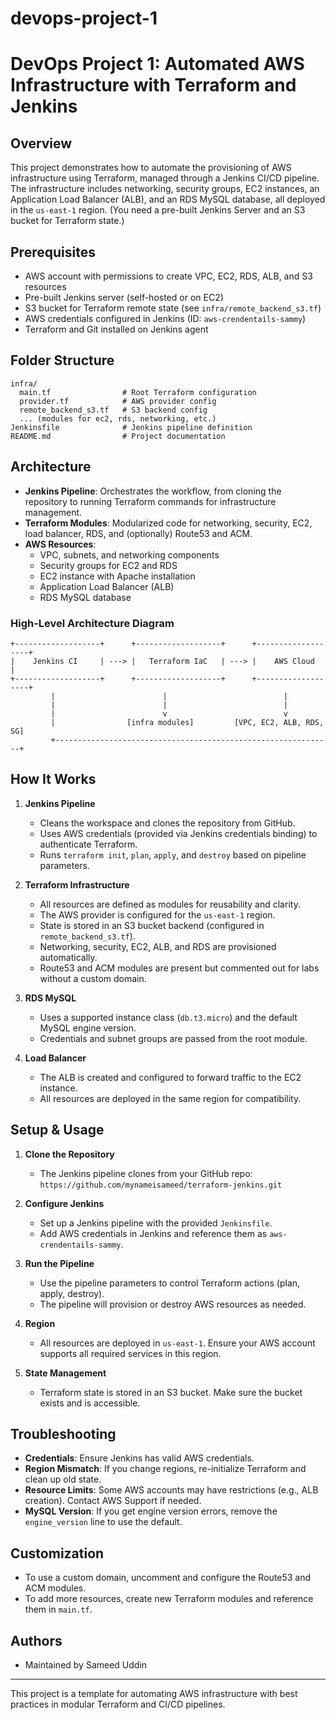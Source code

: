 # devops-project-1

# DevOps Project 1: Automated AWS Infrastructure with Terraform and Jenkins

## Overview
This project demonstrates how to automate the provisioning of AWS infrastructure using Terraform, managed through a Jenkins CI/CD pipeline. The infrastructure includes networking, security groups, EC2 instances, an Application Load Balancer (ALB), and an RDS MySQL database, all deployed in the `us-east-1` region. (You need a pre-built Jenkins Server and an S3 bucket for Terraform state.)

## Prerequisites
- AWS account with permissions to create VPC, EC2, RDS, ALB, and S3 resources
- Pre-built Jenkins server (self-hosted or on EC2)
- S3 bucket for Terraform remote state (see `infra/remote_backend_s3.tf`)
- AWS credentials configured in Jenkins (ID: `aws-crendentails-sammy`)
- Terraform and Git installed on Jenkins agent

## Folder Structure
```
infra/
  main.tf                # Root Terraform configuration
  provider.tf            # AWS provider config
  remote_backend_s3.tf   # S3 backend config
  ... (modules for ec2, rds, networking, etc.)
Jenkinsfile              # Jenkins pipeline definition
README.md                # Project documentation
```

## Architecture
- **Jenkins Pipeline**: Orchestrates the workflow, from cloning the repository to running Terraform commands for infrastructure management.
- **Terraform Modules**: Modularized code for networking, security, EC2, load balancer, RDS, and (optionally) Route53 and ACM.
- **AWS Resources**:
  - VPC, subnets, and networking components
  - Security groups for EC2 and RDS
  - EC2 instance with Apache installation
  - Application Load Balancer (ALB)
  - RDS MySQL database

### High-Level Architecture Diagram
```
+-------------------+      +-------------------+      +-------------------+
|    Jenkins CI     | ---> |   Terraform IaC   | ---> |    AWS Cloud      |
+-------------------+      +-------------------+      +-------------------+
         |                        |                          |
         |                        |                          |
         |                        v                          v
         |                [infra modules]         [VPC, EC2, ALB, RDS, SG]
         +--------------------------------------------------------------+
```

## How It Works
1. **Jenkins Pipeline**
   - Cleans the workspace and clones the repository from GitHub.
   - Uses AWS credentials (provided via Jenkins credentials binding) to authenticate Terraform.
   - Runs `terraform init`, `plan`, `apply`, and `destroy` based on pipeline parameters.

2. **Terraform Infrastructure**
   - All resources are defined as modules for reusability and clarity.
   - The AWS provider is configured for the `us-east-1` region.
   - State is stored in an S3 bucket backend (configured in `remote_backend_s3.tf`).
   - Networking, security, EC2, ALB, and RDS are provisioned automatically.
   - Route53 and ACM modules are present but commented out for labs without a custom domain.

3. **RDS MySQL**
   - Uses a supported instance class (`db.t3.micro`) and the default MySQL engine version.
   - Credentials and subnet groups are passed from the root module.

4. **Load Balancer**
   - The ALB is created and configured to forward traffic to the EC2 instance.
   - All resources are deployed in the same region for compatibility.

## Setup & Usage
1. **Clone the Repository**
   - The Jenkins pipeline clones from your GitHub repo: `https://github.com/mynameisameed/terraform-jenkins.git`

2. **Configure Jenkins**
   - Set up a Jenkins pipeline with the provided `Jenkinsfile`.
   - Add AWS credentials in Jenkins and reference them as `aws-crendentails-sammy`.

3. **Run the Pipeline**
   - Use the pipeline parameters to control Terraform actions (plan, apply, destroy).
   - The pipeline will provision or destroy AWS resources as needed.

4. **Region**
   - All resources are deployed in `us-east-1`. Ensure your AWS account supports all required services in this region.

5. **State Management**
   - Terraform state is stored in an S3 bucket. Make sure the bucket exists and is accessible.

## Troubleshooting
- **Credentials**: Ensure Jenkins has valid AWS credentials.
- **Region Mismatch**: If you change regions, re-initialize Terraform and clean up old state.
- **Resource Limits**: Some AWS accounts may have restrictions (e.g., ALB creation). Contact AWS Support if needed.
- **MySQL Version**: If you get engine version errors, remove the `engine_version` line to use the default.

## Customization
- To use a custom domain, uncomment and configure the Route53 and ACM modules.
- To add more resources, create new Terraform modules and reference them in `main.tf`.

## Authors
- Maintained by Sameed Uddin

---
This project is a template for automating AWS infrastructure with best practices in modular Terraform and CI/CD pipelines.